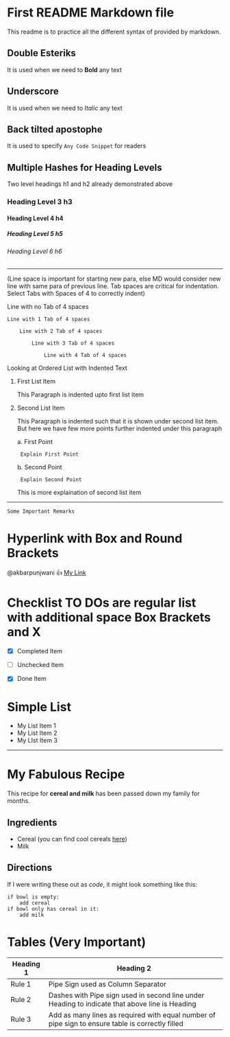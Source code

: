 # First README Markdown file
This readme is to practice all the different syntax of provided by markdown.

## Double Esteriks
It is used when we need to **Bold** any text

## Underscore
It is used when we need to _Italic_ any text

## Back tilted apostophe
It is used to specify `Any Code Snippet` for readers

## Multiple Hashes for Heading Levels
Two level headings h1 and h2 already demonstrated above
### Heading Level 3 h3
#### Heading Level 4 h4
##### Heading Level 5 h5
###### Heading Level 6 h6

---------------------
(Line space is important for starting new para, else MD would consider new line with same para of previous line. Tab spaces are critical for indentation. Select Tabs with Spaces of 4 to correctly indent)

Line with no Tab of 4 spaces

	Line with 1 Tab of 4 spaces
	
		Line with 2 Tab of 4 spaces
		
			Line with 3 Tab of 4 spaces
			
				Line with 4 Tab of 4 spaces



Looking at Ordered List with Indented Text

1. First List Item

	This Paragraph is indented upto first list item

2. Second List Item

	This Paragraph is indented such that it is shown under second list item. But here we have few more points further indented under this paragraph

	a. First Point

		Explain First Point

	b. Second Point

		Explain Second Point
	
	This is more explaination of second list item
	
---------------------
	
~~~
Some Important Remarks
~~~

# Hyperlink with Box and Round Brackets

@akbarpunjwani :+1: [My Link](http://www.yahoo.com)

# Checklist TO DOs are regular list with additional space Box Brackets and X

- [x] Completed Item

- [ ] Unchecked Item

- [X] Done Item

# Simple List

- My List Item 1
- My List Item 2
- My LIst Item 3

------------------------
<!--- 

Copy this code into a text editor with Markdown preview,
OR, you can use Dillinger (https://dillinger.io).

Rewrite this HTML as Markdown.
Take note of:
- How much less code you are writing.
- How readable Markdown vs. HTML is.

Once you're done, go ahead and submit.
You don't need to paste the code back in here.

--->

# My Fabulous Recipe

This recipe for **cereal and milk** has been passed down my family for months.

## Ingredients
- Cereal (you can find cool cereals [here](www.example.com/coolcereals))
- Milk

## Directions

If I were writing these out as <em>code</em>, it might look something like this:

```
if bowl is empty:
    add cereal
if bowl only has cereal in it:
    add milk
```

# Tables (Very Important)
Heading 1 | Heading 2
----------|--------
Rule 1 | Pipe Sign used as Column Separator
Rule 2 | Dashes with Pipe sign used in second line under Heading to indicate that above line is Heading
Rule 3 | Add as many lines as required with equal number of pipe sign to ensure table is correctly filled

